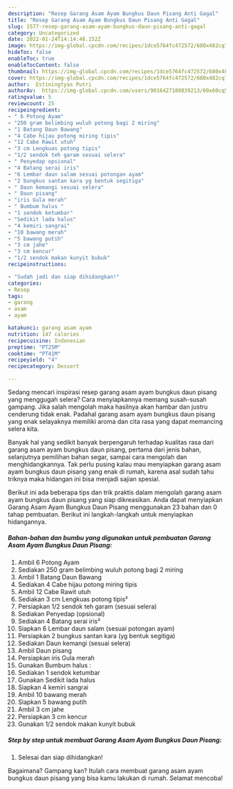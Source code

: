 ```yaml
---
description: "Resep Garang Asam Ayam Bungkus Daun Pisang Anti Gagal"
title: "Resep Garang Asam Ayam Bungkus Daun Pisang Anti Gagal"
slug: 1577-resep-garang-asam-ayam-bungkus-daun-pisang-anti-gagal
category: Uncategorized
date: 2022-01-24T14:14:48.152Z
image: https://img-global.cpcdn.com/recipes/1dce5764fc472572/680x482cq70/garang-asam-ayam-bungkus-daun-pisang-foto-resep-utama.jpg
hideToc: false
enableToc: true
enableTocContent: false
thumbnail: https://img-global.cpcdn.com/recipes/1dce5764fc472572/680x482cq70/garang-asam-ayam-bungkus-daun-pisang-foto-resep-utama.jpg
cover: https://img-global.cpcdn.com/recipes/1dce5764fc472572/680x482cq70/garang-asam-ayam-bungkus-daun-pisang-foto-resep-utama.jpg
author:  Estiningtyas Putri
authorAv:  https://img-global.cpcdn.com/users/9016427180839213/60x60cq50/avatar.jpg
ratingvalue: 5
reviewcount: 25
recipeingredient:
- " 6 Potong Ayam"
- "250 gram belimbing wuluh potong bagi 2 miring"
- "1 Batang Daun Bawang"
- "4 Cabe hijau potong miring tipis"
- "12 Cabe Rawit utuh"
- "3 cm Lengkuas potong tipis"
- "1/2 sendok teh garam sesuai selera"
- " Penyedap opsional"
- "4 Batang serai iris"
- "6 Lembar daun salam sesuai potongan ayam"
- "2 bungkus santan kara yg bentuk segitiga"
- " Daun kemangi sesuai selera"
- " Daun pisang"
- "iris Gula merah"
- " Bumbum halus "
- "1 sendok ketumbar"
- "Sedikit lada halus"
- "4 kemiri sangrai"
- "10 bawang merah"
- "5 bawang putih"
- "3 cm jahe"
- "3 cm kencur"
- "1/2 sendok makan kunyit bubuk"
recipeinstructions:

- "Sudah jadi dan siap dihidangkan!"
categories:
- Resep
tags:
- garang
- asam
- ayam

katakunci: garang asam ayam 
nutrition: 147 calories
recipecuisine: Indonesian
preptime: "PT25M"
cooktime: "PT41M"
recipeyield: "4"
recipecategory: Dessert

---
```



Sedang mencari inspirasi resep garang asam ayam bungkus daun pisang yang menggugah selera? Cara menyiapkannya memang susah-susah gampang. Jika salah mengolah maka hasilnya akan hambar dan justru cenderung tidak enak. Padahal garang asam ayam bungkus daun pisang yang enak selayaknya memiliki aroma dan cita rasa yang dapat memancing selera kita.


Banyak hal yang sedikit banyak berpengaruh terhadap kualitas rasa dari garang asam ayam bungkus daun pisang, pertama dari jenis bahan, selanjutnya pemilihan bahan segar, sampai cara mengolah dan menghidangkannya. Tak perlu pusing kalau mau menyiapkan garang asam ayam bungkus daun pisang yang enak di rumah, karena asal sudah tahu triknya maka hidangan ini bisa menjadi sajian spesial.




Berikut ini ada beberapa tips dan trik praktis dalam mengolah garang asam ayam bungkus daun pisang yang siap dikreasikan. Anda dapat menyiapkan Garang Asam Ayam Bungkus Daun Pisang menggunakan 23 bahan dan 0 tahap pembuatan. Berikut ini langkah-langkah untuk menyiapkan hidangannya.

<!--inarticleads1-->

##### Bahan-bahan dan bumbu yang digunakan untuk pembuatan Garang Asam Ayam Bungkus Daun Pisang:

1. Ambil  6 Potong Ayam
1. Sediakan 250 gram belimbing wuluh potong bagi 2 miring
1. Ambil 1 Batang Daun Bawang
1. Sediakan 4 Cabe hijau potong miring tipis
1. Ambil 12 Cabe Rawit utuh
1. Sediakan 3 cm Lengkuas potong tipis²
1. Persiapkan 1/2 sendok teh garam (sesuai selera)
1. Sediakan  Penyedap (opsional)
1. Sediakan 4 Batang serai iris²
1. Siapkan 6 Lembar daun salam (sesuai potongan ayam)
1. Persiapkan 2 bungkus santan kara (yg bentuk segitiga)
1. Sediakan  Daun kemangi (sesuai selera)
1. Ambil  Daun pisang
1. Persiapkan iris Gula merah
1. Gunakan  Bumbum halus :
1. Sediakan 1 sendok ketumbar
1. Gunakan Sedikit lada halus
1. Siapkan 4 kemiri sangrai
1. Ambil 10 bawang merah
1. Siapkan 5 bawang putih
1. Ambil 3 cm jahe
1. Persiapkan 3 cm kencur
1. Gunakan 1/2 sendok makan kunyit bubuk




<!--inarticleads2-->

##### Step by step untuk membuat Garang Asam Ayam Bungkus Daun Pisang:


1. Selesai dan siap dihidangkan!



Bagaimana? Gampang kan? Itulah cara membuat garang asam ayam bungkus daun pisang yang bisa kamu lakukan di rumah. Selamat mencoba!
